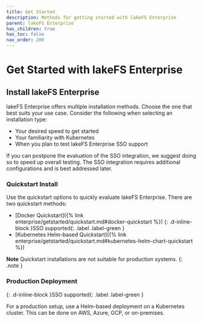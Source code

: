 ```yaml
---
title: Get Started
description: Methods for getting started with lakeFS Enterprise
parent: lakeFS Enterprise
has_children: true
has_toc: false
nav_order: 200
---
```


# Get Started with lakeFS Enterprise

## Install lakeFS Enterprise

lakeFS Enterprise offers multiple installation methods. Choose the one that best suits your use case. Consider the following when selecting an installation type:
* Your desired speed to get started
* Your familiarity with Kubernetes
* When you plan to test lakeFS Enterprise SSO support

If you can postpone the evaluation of the SSO integration, we suggest doing so to speed up overall testing. The SSO integration requires additional configurations and is best addressed later.

### Quickstart Install

Use the quickstart options to quickly evaluate lakeFS Enterprise. There are two quickstart methods:
* [Docker Quickstart]({% link enterprise/getstarted/quickstart.md#docker-quickstart %}) {: .d-inline-block }SSO supported{: .label .label-green }
* [Kubernetes Helm-based Quickstart]({% link enterprise/getstarted/quickstart.md#kubernetes-helm-chart-quickstart %})

**Note**
Quickstart installations are not suitable for production systems.
{: .note }

### Production Deployment
{: .d-inline-block }SSO supported{: .label .label-green }

For a production setup, use a Helm-based deployment on a Kubernetes cluster. This can be done on AWS, Azure, GCP, or on-premises.
